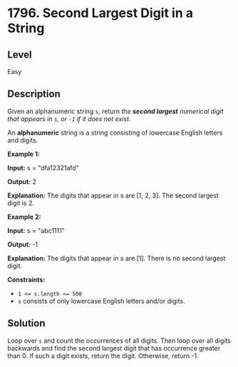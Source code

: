 # 1796. Second Largest Digit in a String
## Level
Easy

## Description
Given an alphanumeric string `s`, return *the **second largest** numerical digit that appears in `s`, or `-1` if it does not exist*.

An **alphanumeric** string is a string consisting of lowercase English letters and digits.

**Example 1:**

**Input:** s = "dfa12321afd"

**Output:** 2

**Explanation:** The digits that appear in s are [1, 2, 3]. The second largest digit is 2.

**Example 2:**

**Input:** s = "abc1111"

**Output:** -1

**Explanation:** The digits that appear in s are [1]. There is no second largest digit. 

**Constraints:**

* `1 <= s.length <= 500`
* `s` consists of only lowercase English letters and/or digits.

## Solution
Loop over `s` and count the occurrences of all digits. Then loop over all digits backwards and find the second largest digit that has occurrence greater than 0. If such a digit exists, return the digit. Otherwise, return -1.
